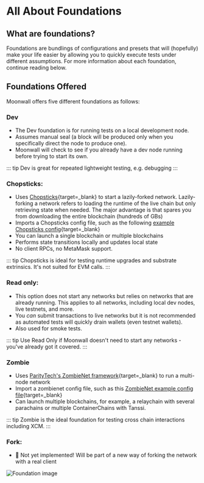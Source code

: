 # All About Foundations

## What are foundations?

Foundations are bundlings of configurations and presets that will (hopefully) make your life easier by allowing you to quickly execute tests under different assumptions. For more information about each foundation, continue reading below. 

## Foundations Offered

Moonwall offers five different foundations as follows:

### Dev

- The Dev foundation is for running tests on a local development node.
- Assumes manual seal (a block will be produced only when you specifically direct the node to produce one).
- Moonwall will check to see if you already have a dev node running before trying to start its own. 

::: tip
Dev is great for repeated lightweight testing, e.g. debugging
:::

### Chopsticks:

- Uses [Chopsticks](https://github.com/AcalaNetwork/chopsticks){target=_blank} to start a lazily-forked network. Lazily-forking a network refers to loading the runtime of the live chain but only retrieving state when needed. The major advantage is that spares you from downloading the entire blockchain (hundreds of GBs)
- Imports a Chopsticks config file, such as the following [example Chopsticks config](https://github.com/AcalaNetwork/chopsticks/tree/master/configs){target=_blank} 
- You can launch a single blockchain or multiple blockchains
- Performs state transitions locally and updates local state
- No client RPCs, no MetaMask support. 

::: tip
Chopsticks is ideal for testing runtime upgrades and substrate extrinsics. It's not suited for EVM calls.
:::

### Read only: 

- This option does not start any networks but relies on networks that are already running. This applies to all networks, including local dev nodes, live testnets, and more.
- You *can* submit transactions to live networks but it is not recommended as automated tests will quickly drain wallets (even testnet wallets).
- Also used for smoke tests.

::: tip
Use Read Only if Moonwall doesn't need to start any networks - you've already got it covered.
:::

### Zombie

- Uses [ParityTech's ZombieNet framework](https://github.com/paritytech/zombienet){target=_blank} to run a multi-node network
- Import a zombienet config file, such as this [ZombieNet example config file](https://paritytech.github.io/zombienet/cli/spawn.html){target=_blank}
- Can launch multiple blockchains, for example, a relaychain with several parachains or multiple ContainerChains with Tanssi.

::: tip
Zombie is the ideal foundation for testing cross chain interactions including XCM.
:::


### Fork:

- 🚧 Not yet implemented! Will be part of a new way of forking the network with a real client

![Foundation image](/foundation.png)

